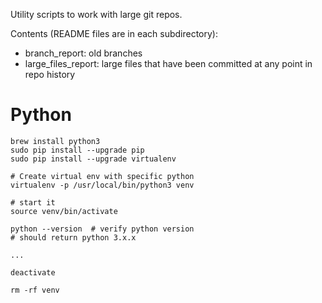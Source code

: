Utility scripts to work with large git repos.

Contents (README files are in each subdirectory):

* branch_report: old branches
* large_files_report: large files that have been committed at any point in repo history


# Python

```
brew install python3
sudo pip install --upgrade pip
sudo pip install --upgrade virtualenv

# Create virtual env with specific python
virtualenv -p /usr/local/bin/python3 venv

# start it
source venv/bin/activate

python --version  # verify python version
# should return python 3.x.x

...

deactivate

rm -rf venv
```
